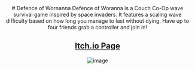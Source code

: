 <div align="center">
# Defence of Wornanna
Defence of Woranna is a Couch Co-Op wave survival game inspired by space invaders. It features a scaling wave difficulty based on how long you manage to last without dying. Have up to four friends grab a controller and join in!

## [Itch.io Page](https://saydaziz.itch.io/defense-of-wornana)
![image](https://github.com/SaydAziz/Defence-of-Wornanna/assets/73756721/ec6a543a-36c8-4c4c-8d3f-3d7cf767484a)


</div>
